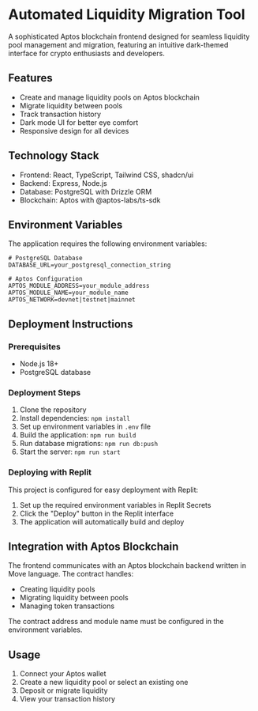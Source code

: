 # Automated Liquidity Migration Tool

A sophisticated Aptos blockchain frontend designed for seamless liquidity pool management and migration, featuring an intuitive dark-themed interface for crypto enthusiasts and developers.

## Features

- Create and manage liquidity pools on Aptos blockchain
- Migrate liquidity between pools
- Track transaction history
- Dark mode UI for better eye comfort
- Responsive design for all devices

## Technology Stack

- Frontend: React, TypeScript, Tailwind CSS, shadcn/ui
- Backend: Express, Node.js
- Database: PostgreSQL with Drizzle ORM
- Blockchain: Aptos with @aptos-labs/ts-sdk

## Environment Variables

The application requires the following environment variables:

```
# PostgreSQL Database
DATABASE_URL=your_postgresql_connection_string

# Aptos Configuration
APTOS_MODULE_ADDRESS=your_module_address
APTOS_MODULE_NAME=your_module_name
APTOS_NETWORK=devnet|testnet|mainnet
```

## Deployment Instructions

### Prerequisites

- Node.js 18+
- PostgreSQL database

### Deployment Steps

1. Clone the repository
2. Install dependencies: `npm install`
3. Set up environment variables in `.env` file
4. Build the application: `npm run build`
5. Run database migrations: `npm run db:push`
6. Start the server: `npm run start`

### Deploying with Replit

This project is configured for easy deployment with Replit:

1. Set up the required environment variables in Replit Secrets
2. Click the "Deploy" button in the Replit interface
3. The application will automatically build and deploy

## Integration with Aptos Blockchain

The frontend communicates with an Aptos blockchain backend written in Move language. The contract handles:

- Creating liquidity pools
- Migrating liquidity between pools
- Managing token transactions

The contract address and module name must be configured in the environment variables.

## Usage

1. Connect your Aptos wallet
2. Create a new liquidity pool or select an existing one
3. Deposit or migrate liquidity
4. View your transaction history